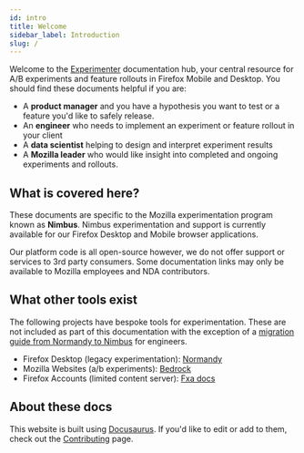 ```yaml
---
id: intro
title: Welcome
sidebar_label: Introduction
slug: /
---
```



Welcome to the [Experimenter](https://experimenter.services.mozilla.com/nimbus/) documentation hub, your central resource for A/B experiments and feature rollouts in Firefox Mobile and Desktop. You should find these documents helpful if you are:

* A **product manager** and you have a hypothesis you want to test or a feature you'd like to safely release.
* An **engineer** who needs to implement an experiment or feature rollout in your client
* A **data scientist** helping to design and interpret experiment results
* A **Mozilla leader** who would like insight into completed and ongoing experiments and rollouts.


## What is covered here?

These documents are specific to the Mozilla experimentation program known as **Nimbus**.  Nimbus experimentation and support is currently available for our Firefox Desktop and Mobile browser applications.  

Our platform code is all open-source however, we do not offer support or services to 3rd party consumers. Some documentation links may only be available to Mozilla employees and NDA contributors.

## What other tools exist

The following projects have bespoke tools for experimentation.  These are not included as part of this documentation with the exception of a [migration guide from Normandy to Nimbus](desktop-migration-guide) for engineers.

* Firefox Desktop (legacy experimentation): [Normandy](https://wiki.mozilla.org/Firefox/Normandy/PreferenceRollout)
* Mozilla Websites (a/b experiments): [Bedrock](https://github.com/mozilla/bedrock)
* Firefox Accounts (limited content server): [Fxa docs](https://mozilla.github.io/ecosystem-platform/reference/experiments-ab-testing)



## About these docs

This website is built using [Docusaurus](https://v2.docusaurus.io/). If you'd like to edit or add to them, check out the [Contributing](/contributing) page.
